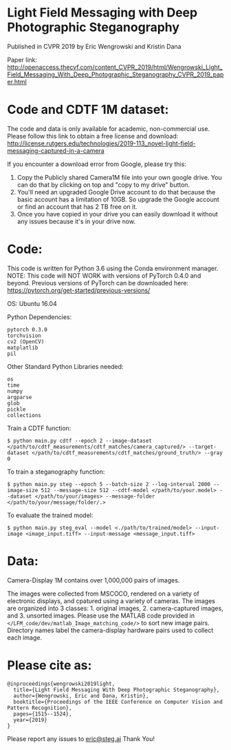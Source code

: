 # Light Field Messaging with Deep Photographic Steganography
Published in CVPR 2019
by Eric Wengrowski and Kristin Dana

Paper link: 
http://openaccess.thecvf.com/content_CVPR_2019/html/Wengrowski_Light_Field_Messaging_With_Deep_Photographic_Steganography_CVPR_2019_paper.html


# Code and CDTF 1M dataset:
The code and data is only available for academic, non-commercial use.
Please follow this link to obtain a free license and download:
http://license.rutgers.edu/technologies/2019-113_novel-light-field-messaging-captured-in-a-camera

If you encounter a download error from Google, please try this:
1. Copy the Publicly shared Camera1M file into your own google drive. You can do that by clicking on top and "copy to my drive" button. 
2. You'll need an upgraded Google Drive account to do that because the basic account has a limitation of 10GB. So upgrade the Google account or find an account that has 2 TB free on it. 
3. Once you have copied in your drive you can easily download it without any issues because it's in your drive now. 


# Code:
This code is written for Python 3.6 using the Conda environment manager.
NOTE: This code will NOT WORK with versions of PyTorch 0.4.0 and beyond.
Previous versions of PyTorch can be downloaded here: https://pytorch.org/get-started/previous-versions/

OS: Ubuntu 16.04

Python Dependencies:
```
pytorch 0.3.0
torchvision
cv2 (OpenCV)
matplatlib
pil
```

Other Standard Python Libraries needed:
```
os
time
numpy
argparse
glob
pickle
collections
```

Train a CDTF function:
```
$ python main.py cdtf --epoch 2 --image-dataset </path/to/cdtf_measurements/cdtf_matches/camera_captured/> --target-dataset </path/to/cdtf_measurements/cdtf_matches/ground_truth/> --gray 0
```

To train a steganography function:
```
$ python main.py steg --epoch 5 --batch-size 2 --log-interval 2000 --image-size 512 --message-size 512 --cdtf-model </path/to/your.model> --dataset </path/to/your/images> --message-folder </path/to/your/message/folder/.>
```

To evaluate the trained model:
```
$ python main.py steg_eval --model <./path/to/trained/model> --input-image <image_input.tiff> --input-message <message_input.tiff>
```

# Data:
Camera-Display 1M contains over 1,000,000 pairs of images. 

The images were collected from MSCOCO, rendered on a variety of electronic displays, and cpatured using a variety of cameras. 
The images are organized into 3 classes: 1. original images, 2. camera-captured images, and 3. unsorted images. 
Please use the MATLAB code provided in ```</LFM_code/dev/matlab_Image_matching_code/>``` to sort new image pairs. 
Directory names label the camera-display hardware pairs used to collect each image.


# Please cite as:
```
@inproceedings{wengrowski2019light,
  title={Light Field Messaging With Deep Photographic Steganography},
  author={Wengrowski, Eric and Dana, Kristin},
  booktitle={Proceedings of the IEEE Conference on Computer Vision and Pattern Recognition},
  pages={1515--1524},
  year={2019}
}
```

Please report any issues to eric@steg.ai
Thank You!
